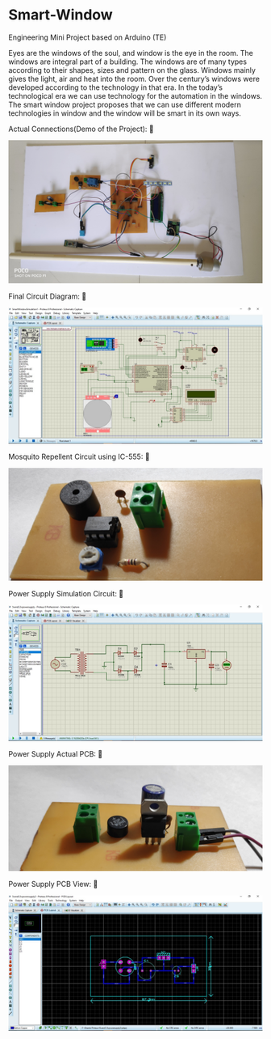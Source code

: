 # Smart-Window
Engineering Mini Project based on Arduino (TE)  

  
Eyes are the windows of the soul, and window is the eye in the room. The windows are integral part of a building. The windows are of many types according to their shapes, sizes and pattern on the glass. Windows mainly gives the light, air and heat into the room. Over the century’s windows were developed according to the technology in that era. In the today’s technological era we can use technology for the automation in the windows. 
The smart window project proposes that we can use different modern technologies in window and the window will be smart in its own ways. 
  
Actual Connections(Demo of the Project): 🔽  
  
<img src="IMG_20200424_134733.jpg">  
  
Final Circuit Diagram: 🔽  
  
<img src="Final Circuit Diagram.jpg">  
  
Mosquito Repellent Circuit using IC-555: 🔽   
  
<img src="MosquitoRepellentCircuit.jpg">  
   
Power Supply Simulation Circuit: 🔽   
  
<img src="powersupplysimulation.jpg"> 
  
Power Supply Actual PCB: 🔽    
  
<img src="PowerSupplyActualPCB.jpg"> 
  
Power Supply PCB View: 🔽    
  
<img src="powersupplypcbview.jpg">  
 
